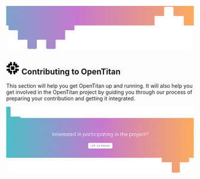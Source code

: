 ![Header image](../images/banner.png)
## ![OpenTitan logo](../images/otlogo.png) Contributing to OpenTitan

This section will help you get OpenTitan up and running.
It will also help you get involved in the OpenTitan project by guiding you through our process of preparing your contribution and getting it integrated.

[![Footer image](../images/interested.png)](mailto:get-involved@opentitan.org)